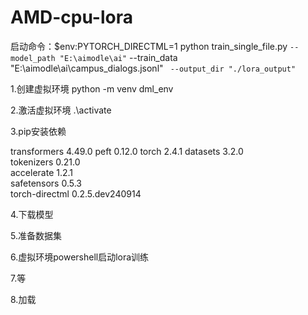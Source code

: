 # AMD-cpu-lora
启动命令：$env:PYTORCH_DIRECTML=1
python train_single_file.py `
  --model_path "E:\aimodle\ai" `
  --train_data "E:\aimodle\ai\campus_dialogs.jsonl" `
  --output_dir "./lora_output"`



1.创建虚拟环境
python -m venv dml_env

2.激活虚拟环境
.\activate

3.pip安装依赖

transformers	         4.49.0	
peft	                 0.12.0
torch	                 2.4.1
datasets	             3.2.0	
tokenizers	           0.21.0	
accelerate	           1.2.1	                
safetensors	           0.5.3	
torch-directml	       0.2.5.dev240914

4.下载模型

5.准备数据集

6.虚拟环境powershell启动lora训练

7.等

8.加载
